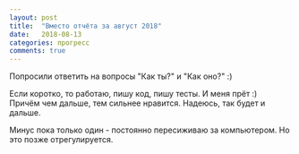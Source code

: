 ```yaml
---
layout: post
title:  "Вместо отчёта за август 2018"
date:   2018-08-13
categories: прогресс
comments: true
---
```

Попросили ответить на вопросы "Как ты?" и "Как оно?" :)

Если коротко, то работаю, пишу код, пишу тесты. И меня прёт :)  
Причём чем дальше, тем сильнее нравится. Надеюсь, так будет и дальше.  

Минус пока только один - постоянно пересиживаю за компьютером. Но это позже отрегулируется.